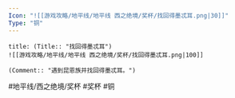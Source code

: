 ```yaml
---
Icon: "![[游戏攻略/地平线/地平线 西之绝境/奖杯/找回得墨忒耳.png|30]]"
Type: "铜"
---
```

```ad-common-bronze-trophy
title: (Title:: "找回得墨忒耳")
![[游戏攻略/地平线/地平线 西之绝境/奖杯/找回得墨忒耳.png|100]]

(Comment:: "遇到昆恩族并找回得墨忒耳。")
```

#地平线/西之绝境/奖杯 #奖杯 #铜
